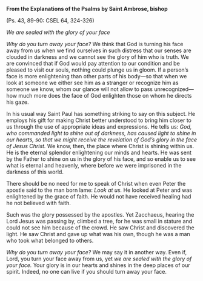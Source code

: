 

**From the Explanations of the Psalms by Saint Ambrose, bishop**

(Ps. 43, 89-90: CSEL 64, 324-326)

_We are sealed with the glory of your face_

_Why do you turn away your face?_ We think that God is turning his face away from us when we find ourselves in such distress that our senses are clouded in darkness and we cannot see the glory of him who is truth. We are convinced that if God would pay attention to our condition and be pleased to visit our souls, nothing could plunge us in gloom. If a person’s face is more enlightening than other parts of his body—so that when we look at someone we either see him as a stranger or recognize him as someone we know, whom our glance will not allow to pass unrecognized—how much more does the face of God enlighten those on whom he directs his gaze.

In his usual way Saint Paul has something striking to say on this subject. He employs his gift for making Christ better understood to bring him closer to us through the use of appropriate ideas and expressions. He tells us: _God, who commanded light to shine out of darkness, has caused light to shine in our hearts, so that we might receive the revelation of God’s glory in the face of Jesus Christ._ We know, then, the place where Christ is shining within us. He is the eternal splendor enlightening our minds and hearts. He was sent by the Father to shine on us in the glory of his face, and so enable us to see what is eternal and heavenly, where before we were imprisoned in the darkness of this world.

There should be no need for me to speak of Christ when even Peter the apostle said to the man born lame: _Look at us._ He looked at Peter and was enlightened by the grace of faith. He would not have received healing had he not believed with faith.

Such was the glory possessed by the apostles. Yet Zacchaeus, hearing the Lord Jesus was passing by, climbed a tree, for he was small in stature and could not see him because of the crowd. He saw Christ and discovered the light. He saw Christ and gave up what was his own, though he was a man who took what belonged to others.

_Why do you turn away your face?_ We may say it in another way. Even if, Lord, you turn your face away from us, yet _we are sealed with the glory of your face._ Your glory is in our hearts and shines in the deep places of our spirit. Indeed, no one can live if you should turn away your face.


